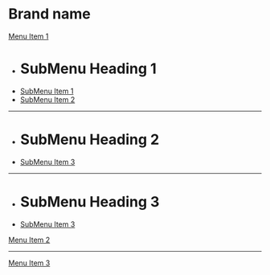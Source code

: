# Brand name

[Menu Item 1]()

  * # SubMenu Heading 1
  * [SubMenu Item 1](index.md)
  * [SubMenu Item 2](index.md)
  - - - -
  * # SubMenu Heading 2
  * [SubMenu Item 3](index.md)
  - - - -
  * # SubMenu Heading 3
  * [SubMenu Item 3](index.md)

[Menu Item 2](index.md)
- - - -
[Menu Item 3](index.md)
